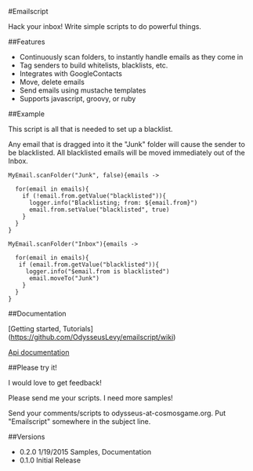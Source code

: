 #Emailscript

Hack your inbox! Write simple scripts to do powerful things.

##Features

* Continuously scan folders, to instantly handle emails as they come in
* Tag senders to build whitelists, blacklists, etc.
* Integrates with GoogleContacts
* Move, delete emails
* Send emails using mustache templates
* Supports javascript, groovy, or ruby

##Example

This script is all that is needed to set up a blacklist.

Any email that is dragged into it the "Junk" folder will
cause the sender to be blacklisted. All blacklisted emails will be moved immediately out of the Inbox.

    MyEmail.scanFolder("Junk", false){emails ->

      for(email in emails){
        if (!email.from.getValue("blacklisted")){
          logger.info("Blacklisting; from: ${email.from}")
          email.from.setValue("blacklisted", true)
        }
      }
    }

    MyEmail.scanFolder("Inbox"){emails ->

      for(email in emails){
       if (email.from.getValue("blacklisted")){
         logger.info("$email.from is blacklisted")
          email.moveTo("Junk")
        }
      }
    }

##Documentation

[Getting started, Tutorials] (https://github.com/OdysseusLevy/emailscript/wiki)

[Api documentation](http://odysseuslevy.github.io/emailscript/docs/index.html#package)

##Please try it!

I would love to get feedback!

Please send me your scripts. I need more samples!

Send your comments/scripts to odysseus-at-cosmosgame.org. Put "Emailscript" somewhere in the subject line.

##Versions

* 0.2.0 1/19/2015 Samples, Documentation
* 0.1.0 Initial Release

